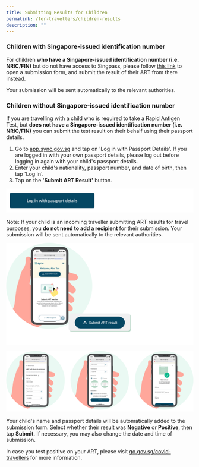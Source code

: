 ```yaml
---
title: Submitting Results for Children
permalink: /for-travellers/children-results
description: ""
---
```

### Children with Singapore-issued identification number

For children **who have a Singapore-issued identification number (i.e. NRIC/FIN)** but do not have access to Singpass, please follow [this link](https://go.gov.sg/agsubmit) to open a submission form, and submit the result of their ART from there instead.

Your submission will be sent automatically to the relevant authorities.

### Children without Singapore-issued identification number

If you are travelling with a child who is required to take a Rapid Antigen Test, but **does not have a Singapore-issued identification number (i.e. NRIC/FIN)** you can submit the test result on their behalf using their passport details. 

1. Go to [app.sync.gov.sg](https://app.sync.gov.sg/) and tap on 'Log in with Passport Details'. If you are logged in with your own passport details, please log out before logging in again with your child's passport details.
2. Enter your child's nationality, passport number, and date of birth, then tap 'Log in'.
3. Tap on the **'Submit ART Result'** button. 

[![](/images/Log%20in%20button%20-%20Passport.png)](https://app.sync.gov.sg/non-singpass-login)


Note: If your child is an incoming traveller submitting ART results for travel purposes, you **do not need to add a recipient** for their submission. Your submission will be sent automatically to the relevant authorities. 

![](/images/ART%20result_FINAL.png)

![](/images/ART%20result2_updated.svg)

Your child's name and passport details will be automatically added to the submission form. Select whether their result was **Negative** or **Positive**, then tap **Submit**. If necessary, you may also change the date and time of submission.

In case you test positive on your ART, please visit [go.gov.sg/covid-travellers](https://go.gov.sg/covid-travellers) for more information.